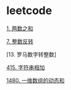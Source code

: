 # leetcode



 [1. 两数之和]()
 
 [7. 整数反转]()
 
 [13. 罗马数字转整数]
 
 [415. 字符串相加](https://github.com/godcong/leetcode/blob/master/415/main.go)
 
 [1480.	一维数组的动态和](https://github.com/godcong/leetcode/blob/master/1480/main.go)
 
